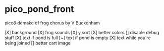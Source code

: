 # pico_pond_front
pico8 demake of frog chorus by V Buckenham

[X] background
[X] frog sounds
[X] y sort
[X] better colors
[] disable debug stuff
[X] text if pond is full
[~] text if pond is empty
[X] text while you're being joined
[] better cart image